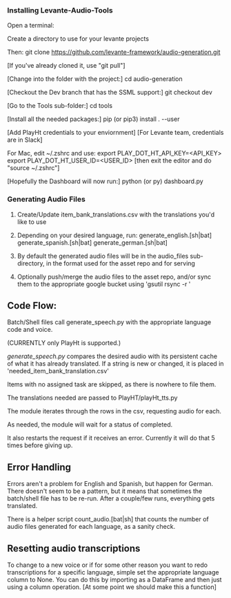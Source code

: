 
### Installing Levante-Audio-Tools

Open a terminal:

Create a directory to use for your levante projects

Then:
git clone https://github.com/levante-framework/audio-generation.git

[If you've already cloned it, use "git pull"]

[Change into the folder with the project:]
cd audio-generation

[Checkout the Dev branch that has the SSML support:]
git checkout dev

[Go to the Tools sub-folder:]
cd tools

[Install all the needed packages:]
pip (or pip3) install . --user

[Add PlayHt credentials to your enviornment]
[For Levante team, credentials are in Slack]

For Mac, edit ~/.zshrc and use:
export PLAY_DOT_HT_API_KEY=<API_KEY>
export PLAY_DOT_HT_USER_ID=<USER_ID>
[then exit the editor and do "source ~/.zshrc"]

[Hopefully the Dashboard will now run:]
python (or py) dashboard.py


### Generating Audio Files

1. Create/Update item_bank_translations.csv with the translations you'd like to use

2. Depending on your desired language, run:
    generate_english.[sh|bat]
    generate_spanish.[sh|bat]
    generate_german.[sh|bat]

3. By default the generated audio files will be in the audio_files
    sub-directory, in the format used for the asset repo and for serving

4. Optionally push/merge the audio files to the asset repo, and/or
    sync them to the appropriate google bucket using 'gsutil rsync -r <src> <bucket>'

## Code Flow:

Batch/Shell files call generate_speech.py with the appropriate language code and voice.

(CURRENTLY only PlayHt is supported.)

_generate_speech.py_ compares the desired audio with its persistent cache of what
it has already translated. If a string is new or changed, it is placed in
'needed_item_bank_translation.csv'

Items with no assigned task are skipped, as there is nowhere to file them.

The translations needed are passed to PlayHT/playHt_tts.py

The module iterates through the rows in the csv, requesting audio for each.

As needed, the module will wait for a status of completed.

It also restarts the request if it receives an error. Currently it will
do that 5 times before giving up.

## Error Handling

Errors aren't a problem for English and Spanish, but happen for German.
There doesn't seem to be a pattern, but it means that sometimes the batch/shell
file has to be re-run. After a couple/few runs, everything gets translated.

There is a helper script count_audio.[bat|sh] that counts the number of
audio files generated for each language, as a sanity check.

## Resetting audio transcriptions

To change to a new voice or if for some other reason you want to redo
transcriptions for a specific language, simple set the appropriate
language column to None. You can do this by importing as a DataFrame
and then just using a column operation. [At some point we should make this a function]





